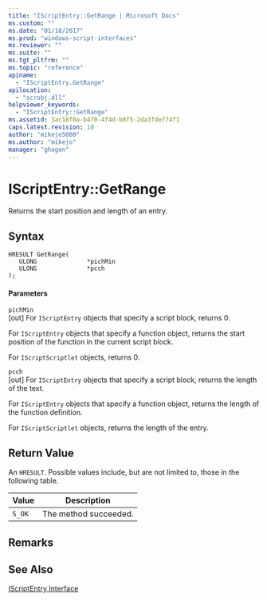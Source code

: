 ```yaml
---
title: "IScriptEntry::GetRange | Microsoft Docs"
ms.custom: ""
ms.date: "01/18/2017"
ms.prod: "windows-script-interfaces"
ms.reviewer: ""
ms.suite: ""
ms.tgt_pltfrm: ""
ms.topic: "reference"
apiname: 
  - "IScriptEntry.GetRange"
apilocation: 
  - "scrobj.dll"
helpviewer_keywords: 
  - "IScriptEntry::GetRange"
ms.assetid: 3ac18f0a-b470-4f4d-b8f5-2da3fdef74f1
caps.latest.revision: 10
author: "mikejo5000"
ms.author: "mikejo"
manager: "ghogen"
---
```

# IScriptEntry::GetRange
Returns the start position and length of an entry.  
  
## Syntax  
  
```  
HRESULT GetRange(  
   ULONG              *pichMin  
   ULONG              *pcch  
);  
```  
  
#### Parameters  
 `pichMin`  
 [out] For `IScriptEntry` objects that specify a script block, returns 0.  
  
 For `IScriptEntry` objects that specify a function object, returns the start position of the function in the current script block.  
  
 For `IScriptScriptlet` objects, returns 0.  
  
 `pcch`  
 [out] For `IScriptEntry` objects that specify a script block, returns the length of the text.  
  
 For `IScriptEntry` objects that specify a function object, returns the length of the function definition.  
  
 For `IScriptScriptlet` objects, returns the length of the entry.  
  
## Return Value  
 An `HRESULT`. Possible values include, but are not limited to, those in the following table.  
  
|Value|Description|  
|-----------|-----------------|  
|`S_OK`|The method succeeded.|  
  
## Remarks  
  
## See Also  
 [IScriptEntry Interface](../../winscript/reference/iscriptentry-interface.md)